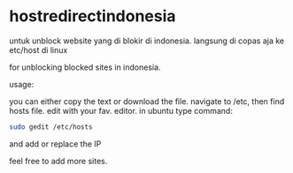 # hostredirectindonesia
untuk unblock website yang di blokir di indonesia. langsung di copas aja ke etc/host di linux


for unblocking blocked sites in indonesia.

usage:

you can either copy the text or download the file. navigate to /etc, then find hosts file.
edit with your fav. editor.
in ubuntu type command:
```bash
sudo gedit /etc/hosts
```

and add or replace the IP

feel free to add more sites.
